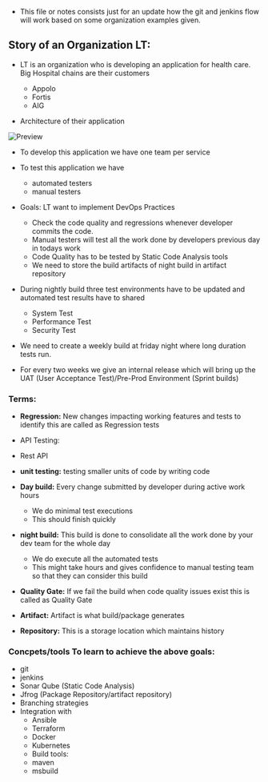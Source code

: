 *  This file or notes consists just for an update how the git and jenkins flow will work based on some organization examples given.


## Story of an Organization LT:
* LT is an organization who is developing an application for health care. Big Hospital chains are their customers
   * Appolo
   * Fortis
   * AIG

* Architecture of their application

![Preview](./Images/jenkins8.png)

* To develop this application we have one team per service
* To test this application we have
   * automated testers
   * manual testers

* Goals: LT want to implement DevOps Practices
  * Check the code quality and regressions whenever developer commits the code.
  * Manual testers will test all the work done by developers previous day in todays work
  * Code Quality has to be tested by Static Code Analysis tools
  * We need to store the build artifacts of night build in artifact repository
* During nightly build three test environments have to be updated and automated test results have to shared
   * System Test
   * Performance Test
   * Security Test
* We need to create a weekly build at friday night where long duration tests run.
* For every two weeks we give an internal release which will bring up the UAT (User Acceptance Test)/Pre-Prod Environment (Sprint builds)


### Terms:
* **Regression:** New changes impacting working features and tests to identify this are called as Regression tests
* API Testing:
* Rest API
* **unit testing:** testing smaller units of code by writing code
* **Day build:** Every change submitted by developer during active work hours
  * We do minimal test executions
  * This should finish quickly

* **night build:** This build is done to consolidate all the work done by your dev team for the whole day
   * We do execute all the automated tests
   * This might take hours and gives confidence to manual testing team so that they can consider this build
* **Quality Gate:** If we fail the build when code quality issues exist this is called as Quality Gate
* **Artifact:** Artifact is what build/package generates
* **Repository:** This is a storage location which maintains history

### Concpets/tools To learn to achieve the above goals:

* git
* jenkins
* Sonar Qube (Static Code Analysis)
* Jfrog (Package Repository/artifact repository)
* Branching strategies
* Integration with
    * Ansible
    * Terraform
    * Docker
    * Kubernetes
    * Build tools:
    * maven
    * msbuild

    